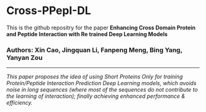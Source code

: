 # Cross-PPepI-DL

This is the github repositry for the paper **Enhancing Cross Domain Protein and Peptide Interaction with Re trained Deep Learning Models**

### Authors: Xin Cao, Jingquan Li, Fanpeng Meng, Bing Yang, Yanyan Zou

---

*This paper proposes the idea of using Short Proteins Only for training Protein/Peptide Interaction Prediction Deep Learning models, which avoids noise in long sequences (where most of the sequences do not contribute to the learning of interaction); finally achieving enhanced performance & efficiency.*
